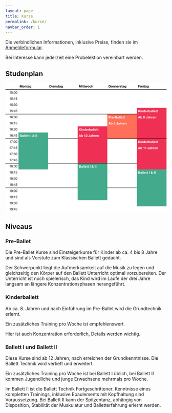 ```yaml
---
layout: page
title: Kurse
permalink: /kurse/
navbar_order: 1
---
```


Die verbindlichen Informationen, inklusive Preise, finden sie im [Anmeldeformular](/assets/AnmeldeFormular.pdf).

Bei Interesse kann jederzeit eine Probelektion vereinbart werden.

## Studenplan

![Studenplan](/assets/studenplan.png)

## Niveaus

### Pre-Ballet

Die Pre-Ballet Kurse sind Einsteigerkurse für Kinder ab ca. 4 bis 8 Jahre und sind als Vorstufe zum Klassischen Ballett gedacht.

Der Schwerpunkt liegt die Aufmerksamkeit auf die Musik zu legen und gleichzeitig den Körper auf den Ballett Unterricht optimal vorzubereiten.
Der Unterricht ist noch spielerisch, das Kind wird im Laufe der drei Jahre langsam an längere Konzentrationsphasen herangeführt.

### Kinderballett

Ab ca. 8. Jahren und nach Einführung im Pre-Ballet wird die Grundtechnik erlernt.

Ein zusätzliches Training pro Woche ist empfehlenswert.

Hier ist auch Konzentration erforderlich, Details werden wichtig.

### Ballett I und Ballett II

Diese Kurse sind ab 12 Jahren, nach erreichen der Grundkenntnisse.
Die Ballett Technik wird vertieft und erweitert.

Ein zusätzliches Training pro Woche ist bei Ballett I üblich, bei Ballett II kommen Jugendliche und junge Erwachsene mehrmals pro Woche.

Im Ballett II ist die Ballett Technik Fortgeschrittener. Kenntnisse eines kompletten Trainings, inklusive Epaulements mit Kopfhaltung sind Voraussetzung.
Bei Ballett II kann der Spitzentanz, abhängig von Disposition, Stabilität der Muskulatur und Balletterfahrung erlernt werden.
